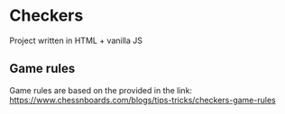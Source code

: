 # Checkers
Project written in HTML + vanilla JS

## Game rules
Game rules are based on the provided in the link:
https://www.chessnboards.com/blogs/tips-tricks/checkers-game-rules